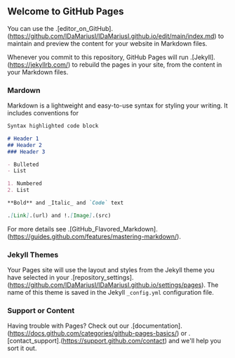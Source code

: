 ## Welcome to GitHub Pages

You can use the .[editor_on_GitHub].(https://github.com/IDaMariusI/IDaMariusI.github.io/edit/main/index.md) to maintain and preview the content for your website in Markdown files.

Whenever you commit to this repository, GitHub Pages will run .[Jekyll].(https://jekyllrb.com/) to rebuild the pages in your site, from the content in your Markdown files.

### Mardown

Markdown is a lightweight and easy-to-use syntax for styling your writing. It includes conventions for

```markdown
Syntax highlighted code block

# Header 1
## Header 2
### Header 3

- Bulleted
- List

1. Numbered
2. List

**Bold** and _Italic_ and `Code` text

.[Link].(url) and !.[Image].(src)
```

For more details see .[GitHub_Flavored_Markdown].(https://guides.github.com/features/mastering-markdown/).

### Jekyll Themes

Your Pages site will use the layout and styles from the Jekyll theme you have selected in your .[repository_settings].(https://github.com/IDaMariusI/IDaMariusI.github.io/settings/pages). The name of this theme is saved in the Jekyll `_config.yml` configuration file.

### Support or Content

Having trouble with Pages? Check out our .[documentation].(https://docs.github.com/categories/github-pages-basics/) or .[contact_support].(https://support.github.com/contact) and we'll help you sort it out.
